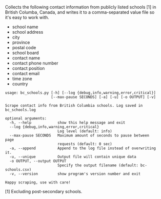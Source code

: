 Collects the following contact information from publicly listed schools [1] in
British Columba, Canada, and writes it to a comma-separated value file so it's
easy to work with.

- school name
- school address
- city
- province
- postal code
- school board
- contact name
- contact phone number
- contact position
- contact email
- time zone
- country

```
usage: bc_schools.py [-h] [--log {debug,info,warning,error,critical}]
                     [--max-pause SECONDS] [-a] [-u] [-o OUTPUT] [-v]

Scrape contact info from British Columbia schools. Log saved in bc_schools.log

optional arguments:
  -h, --help            show this help message and exit
  --log {debug,info,warning,error,critical}
                        Log level (default: info)
  --max-pause SECONDS   Maximum amount of seconds to pause between page
                        requests (default: 0 sec)
  -a, --append          Append to the log file instead of overwriting it.
  -u, --unique          Output file will contain unique data
  -o OUTPUT, --output OUTPUT
                        Specify the output filename (default: bc-schools.csv)
  -v, --version         show program's version number and exit

Happy scraping, use with care!

```

[1] Excluding post-secondary schools.
